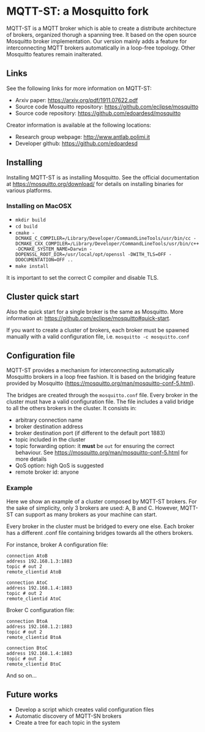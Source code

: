 MQTT-ST: a Mosquitto fork
=================

MQTT-ST is a MQTT broker which is able to create a distribute architecture of brokers, organized thorugh a spanning tree.
It based on the open source Mosquitto broker implementation. Our version mainly adds a feature for interconnecting MQTT brokers automatically in a loop-free topology. Other Mosquitto features remain inalterated. 

## Links

See the following links for more information on MQTT-ST:

- Arxiv paper: <https://arxiv.org/pdf/1911.07622.pdf>
- Source code Mosquitto repository: <https://github.com/eclipse/mosquitto>
- Source code repository: <https://github.com/edoardesd/mosquitto>

Creator information is available at the following locations:

- Research group webpage: <http://www.antlab.polimi.it>
- Developer github: <https://github.com/edoardesd>


## Installing

Installing MQTT-ST is as installing Mosquitto. 
See the official documentation at <https://mosquitto.org/download/> for details on installing binaries for
various platforms. 

### Installing on MacOSX
- `mkdir build`
- `cd build`
- `cmake -DCMAKE_C_COMPILER=/Library/Developer/CommandLineTools/usr/bin/cc -DCMAKE_CXX_COMPILER=/Library/Developer/CommandLineTools/usr/bin/c++ -DCMAKE_SYSTEM_NAME=Darwin -DOPENSSL_ROOT_DIR=/usr/local/opt/openssl -DWITH_TLS=OFF -DDOCUMENTATION=OFF ..`
- `make install`

It is important to set the correct C compiler and disable TLS.

## Cluster quick start

Also the quick start for a single broker is the same as Mosquitto. More information at: <https://github.com/eclipse/mosquitto#quick-start>.

If you want to create a cluster of brokers, each broker must be spawned manually with a valid configuration file, i.e. `mosquitto -c mosquitto.conf`

## Configuration file

MQTT-ST provides a mechanism for interconnecting automatically Mosquitto brokers in a loop free fashion. It is based on the bridging feature provided by Mosquitto (<https://mosquitto.org/man/mosquitto-conf-5.html>). 

The bridges are created through the `mosquitto.conf` file. Every broker in the cluster must have a valid configuration file. The file includes a valid bridge to all the others brokers in the cluster. It consists in:
- arbitrary connection name
- broker destination address
- broker destination port (if different to the default port 1883)
- topic included in the cluster
- topic forwarding option: it **must** be `out` for ensuring the correct behaviour. See <https://mosquitto.org/man/mosquitto-conf-5.html> for more details
- QoS option: high QoS is suggested
- remote broker id: anyone

### Example
Here we show an example of a cluster composed by MQTT-ST brokers. For the sake of simplicity, only 3 brokers are used: A, B and C. However, MQTT-ST can support as many brokers as your machine can start.

Every broker in the cluster must be bridged to every one else. Each broker has a different .conf file containing bridges towards all the others brokers.

For instance, broker A configuration file:
```
connection AtoB
address 192.168.1.3:1883
topic # out 2
remote_clientid AtoB

connection AtoC
address 192.168.1.4:1883
topic # out 2
remote_clientid AtoC
```
Broker C configuration file:
```
connection BtoA
address 192.168.1.2:1883
topic # out 2
remote_clientid BtoA

connection BtoC
address 192.168.1.4:1883
topic # out 2
remote_clientid BtoC
```
And so on...

## Future works
- Develop a script which creates valid configuration files
- Automatic discovery of MQTT-SN brokers
- Create a tree for each topic in the system 
